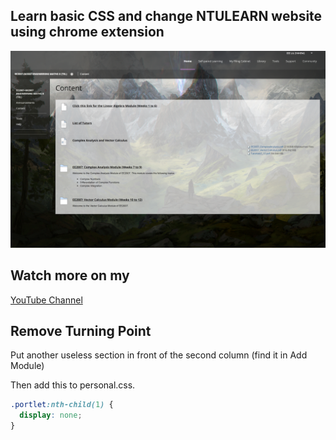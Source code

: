 ## Learn basic CSS and change NTULEARN website using chrome extension

![Screen shot of NTULEARN](./showcase.png "Screen shot of NTULEARN")

## Watch more on my

[YouTube Channel](https://www.youtube.com/playlist?list=PLauyMbJD3fIl5-Mbh9bRaHJ1UzFAUv0E5)

## Remove Turning Point

Put another useless section in front of the second column (find it in Add Module)

Then add this to personal.css.

```css
.portlet:nth-child(1) {
  display: none;
}
```
